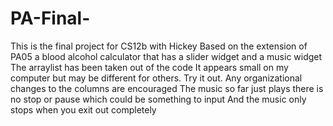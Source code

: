 # PA-Final-
This is the final project for CS12b with Hickey 
Based on the extension of PA05 a blood alcohol calculator that has a slider widget and a music widget 
The arraylist has been taken out of the code 
It appears small on my computer but may be different for others. Try it out. 
Any organizational changes to the columns are encouraged 
The music so far just plays there is no stop or pause which could be something to input
And the music only stops when you exit out completely 
